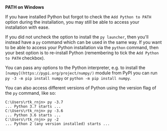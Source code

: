 **PATH on Windows**

If you have installed Python but forgot to check the `Add Python to PATH` option during the installation, you may still be able to access your installation with ease.

If you did not uncheck the option to install the `py launcher`, then you'll instead have a `py` command which can be used in the same way. If you want to be able to access your Python installation via the `python` command, then your best option is to re-install Python (remembering to tick the `Add Python to PATH` checkbox).

You can pass any options to the Python interpreter, e.g. to install the `[numpy](https://pypi.org/project/numpy/)` module from PyPI you can run `py -3 -m pip install numpy` or `python -m pip install numpy`.

You can also access different versions of Python using the version flag of the `py` command, like so:
```
C:\Users\rtk_rnjn> py -3.7
... Python 3.7 starts ...
C:\Users\rtk_rnjn> py -3.6
... Python 3.6 starts ...
C:\Users\rtk_rnjn> py -2
... Python 2 (any version installed) starts ...
```
